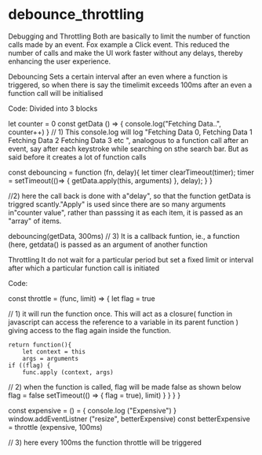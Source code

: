 # debounce_throttling

Debugging and Throttling
Both are basically to limit the number of function calls made by an event. Fox example a Click event. This reduced the number of calls and make the UI work faster without any delays, thereby enhancing the user experience.

Debouncing
Sets a certain interval after an even where a function is triggered, so when there is say the timelimit exceeds 100ms after an even a function call will be initialised

Code: Divided into 3 blocks

let counter = 0
const getData () => {
	console.log("Fetching Data..", counter++)
}
// 1) This console.log will log "Fetching Data 0, Fetching Data 1 Fetching Data 2 Fetching Data 3 etc ", analogous to a function call after an event, say after each keystroke while searching on sthe search bar. But as said before it creates a lot of function calls

const debouncing = function (fn, delay){
	let timer
	clearTimeout(timer);
	timer = setTimeout(()=> {
		getData.apply(this, arguments)
	}, delay);
	}
}

//2) here the call back is done with a"delay", so that the function getData is triggred scantly."Apply" is used since there are so many arguments in"counter value", rather than passsing it as each item, it is passed as an "array" of items.

debouncing(getData, 300ms)
// 3)
It is a callback funtion, ie., a function (here, getdata() is passed as an argument of another function








Throttling
It do not wait for a particular period but set a fixed limit or interval after which a particular function call is initiated

Code:

const throttle = (func, limit) => {
	let flag = true
	
// 1) it will run the function once. This will act as a closure( function in javascript can access the reference to a variable in its parent function ) giving access to the flag again inside the function.

	return function(){
		let context = this
		args = arguments
	if ((flag) {
		func.apply (context, args)
		
		
// 2) when the function is called, flag will be made false as shown below
		flag = false
		setTimeout(() => {
			flag = true), limit)
		}
	}
	}
}

const expensive = () = {
	console.log ("Expensive")
}
window.addEventListner ("resize", betterExpensive)
const betterExpensive = throttle (expensive, 100ms)

// 3) here every 100ms the function throttle will be triggered
